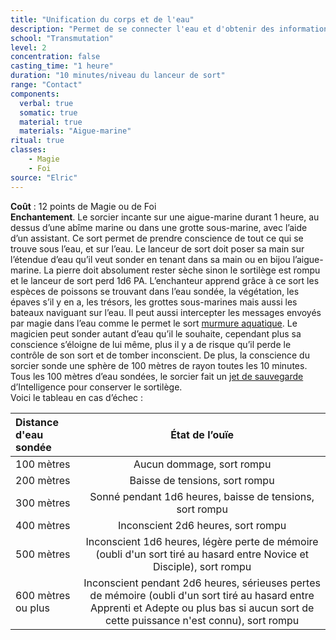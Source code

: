 ```yaml
---
title: "Unification du corps et de l'eau"
description: "Permet de se connecter l'eau et d'obtenir des informations."
school: "Transmutation"
level: 2
concentration: false
casting_time: "1 heure"
duration: "10 minutes/niveau du lanceur de sort"
range: "Contact"
components:
  verbal: true
  somatic: true
  material: true
  materials: "Aigue-marine"
ritual: true
classes:
    - Magie
    - Foi
source: "Elric"    
---
```

**Coût** : 12 points de Magie ou de Foi  
**Enchantement**. Le sorcier incante sur une aigue-marine durant 1 heure, au dessus d’une abîme marine ou dans une grotte sous-marine, avec l’aide d’un assistant. Ce sort permet de prendre conscience de tout ce qui se trouve sous l’eau, et sur l’eau. Le lanceur de sort doit poser sa main sur l’étendue d’eau qu’il veut sonder en tenant dans sa main ou en bijou l’aigue-marine. La pierre doit absolument rester sèche sinon le sortilège est rompu et le lanceur de sort perd 1d6 PA.
L’enchanteur apprend grâce à ce sort les espèces de poissons se trouvant dans l’eau sondée, la végétation, les épaves s’il y en a, les trésors, les grottes sous-marines mais aussi les bateaux naviguant sur l’eau. Il peut aussi intercepter les messages envoyés par magie dans l’eau comme le permet le sort [murmure aquatique](/grimoire/murmure-aquatique). Le magicien peut sonder autant d’eau qu’il le souhaite, cependant plus sa conscience s’éloigne de lui même, plus il y a de risque qu’il perde le contrôle de son sort et de tomber inconscient. De plus, la conscience du sorcier sonde une sphère de 100 mètres de rayon toutes les 10 minutes. Tous les 100 mètres d’eau sondées, le sorcier fait un [jet de sauvegarde](/utiliser-les-caracteristiques/#jets-de-sauvegarde) d’Intelligence pour conserver le sortilège.   
Voici le tableau en cas d’échec :  

| Distance d'eau sondée | État de l’ouïe |
|:-|:-:|
| 100 mètres | Aucun dommage, sort rompu |
| 200 mètres | Baisse de tensions, sort rompu|
| 300 mètres | Sonné pendant 1d6 heures, baisse de tensions, sort rompu|
| 400 mètres | Inconscient 2d6 heures, sort rompu|
| 500 mètres | Inconscient 1d6 heures, légère perte de mémoire (oubli d'un sort tiré au hasard entre Novice et Disciple), sort rompu|
| 600 mètres ou plus | Inconscient pendant 2d6 heures, sérieuses pertes de mémoire (oubli d'un sort tiré au hasard entre Apprenti et Adepte ou plus bas si aucun sort de cette puissance n'est connu), sort rompu |
